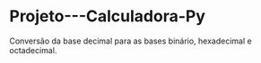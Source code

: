 # Projeto---Calculadora-Py
Conversão da base decimal para as bases binário, hexadecimal e octadecimal.
